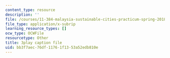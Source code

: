 ```yaml
---
content_type: resource
description: ''
file: /courses/11-384-malaysia-sustainable-cities-practicum-spring-2018/bb3f7aec76df11761f1353a52edb810e_JlKqhxwezkg.srt
file_type: application/x-subrip
learning_resource_types: []
ocw_type: OCWFile
resourcetype: Other
title: 3play caption file
uid: bb3f7aec-76df-1176-1f13-53a52edb810e
---
```

